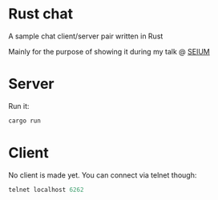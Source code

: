 # Rust chat

A sample chat client/server pair written in Rust

Mainly for the purpose of showing it during my talk @ [SEIUM](http://seium.org/)

# Server

Run it:

```rust
cargo run
```

# Client

No client is made yet. You can connect via telnet though:

```rust
telnet localhost 6262
```
